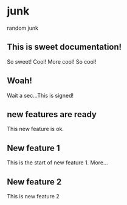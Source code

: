 # junk
random junk

## This is sweet documentation!
So sweet! Cool! More cool! So cool!

## Woah!
Wait a sec...This is signed!  

## new features are ready
This new feature is ok.

## New feature 1
This is the start of new feature 1. More...

## New feature 2
This is new feature 2
